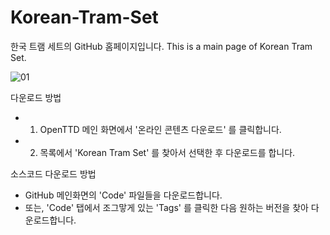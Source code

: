 # Korean-Tram-Set
한국 트램 세트의 GitHub 홈페이지입니다. This is a main page of Korean Tram Set.

![01](https://user-images.githubusercontent.com/75788864/130726117-a3ef9aa0-8977-4078-b4f1-9a947385a0d0.png)

다운로드 방법
- 1. OpenTTD 메인 화면에서 '온라인 콘텐츠 다운로드' 를 클릭합니다.
- 2. 목록에서 'Korean Tram Set' 를 찾아서 선택한 후 다운로드를 합니다.

소스코드 다운로드 방법
- GitHub 메인화면의 'Code' 파일들을 다운로드합니다.
- 또는, 'Code' 탭에서 조그맣게 있는 'Tags' 를 클릭한 다음 원하는 버전을 찾아 다운로드합니다.
